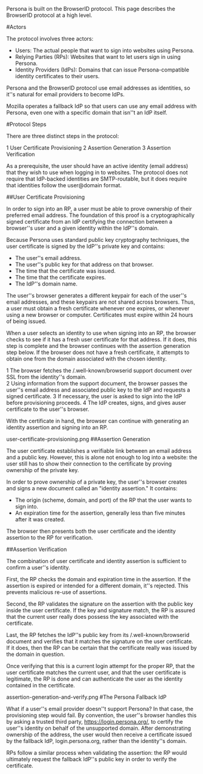 Persona is built on the BrowserID protocol. This page describes the BrowserID
protocol at a high level.

#Actors

The protocol involves three actors:

*  Users: The actual people that want to sign into websites using Persona.
*  Relying Parties (RPs): Websites that want to let users sign in using Persona.
*  Identity Providers (IdPs): Domains that can issue Persona-compatible identity
certificates to their users.

Persona and the BrowserID protocol use email addresses as identities, so it''s
natural for email providers to become IdPs.

Mozilla operates a fallback IdP so that users can use any email address with
Persona, even one with a specific domain that isn''t an IdP itself.  

#Protocol Steps

There are three distinct steps in the protocol:

1  User Certificate Provisioning 
2  Assertion Generation 
3  Assertion Verification

As a prerequisite, the user should have an active identity (email address) that
they wish to use when logging in to websites. The protocol does not require
that IdP-backed identities are SMTP-routable, but it does require that
identities follow the user@domain format.  

##User Certificate Provisioning

In order to sign into an RP, a user must be able to prove ownership of their
preferred email address. The foundation of this proof is a cryptographically
signed certificate from an IdP certifying the connection between a browser''s
user and a given identity within the IdP''s domain.

Because Persona uses standard public key cryptography techniques, the user
certificate is signed by the IdP''s private key and contains:

*  The user''s email address.
*  The user''s public key for that address on that browser.  
*  The time that the certificate was issued.
*  The time that the certificate expires.
*  The IdP''s domain name.

The user''s browser generates a different keypair for each of the user''s email
addresses, and these keypairs are not shared across browsers. Thus, a user must
obtain a fresh certificate whenever one expires, or whenever using a new
browser or computer. Certificates must expire within 24 hours of being issued.

When a user selects an identity to use when signing into an RP, the browser
checks to see if it has a fresh user certificate for that address. If it does,
this step is complete and the browser continues with the assertion generation
step below. If the browser does not have a fresh certificate, it attempts to
obtain one from the domain associated with the chosen identity.

1  The browser fetches the /.well-known/browserid support document over SSL
from the identity''s domain.  
2  Using information from the support document, the browser passes the user''s email address and associated public key to the IdP and requests a signed certificate.
3  If necessary, the user is asked to sign into the IdP before provisioning proceeds. 
4  The IdP creates, signs, and gives auser certificate to the user''s browser.

With the certificate in hand, the browser can continue with generating an
identity assertion and signing into an RP.

user-certificate-provisioning.png 
##Assertion Generation

The user certificate establishes a verifiable link between an email address and
a public key. However, this is alone not enough to log into a website: the user
still has to show their connection to the certificate by proving ownership of
the private key.

In order to prove ownership of a private key, the user''s browser creates and
signs a new document called an "identity assertion." It contains:

*  The origin (scheme, domain, and port) of the RP that the user wants to sign
into.  
*  An expiration time for the assertion, generally less than five minutes
after it was created.

The browser then presents both the user certificate and the identity assertion
to the RP for verification.  

##Assertion Verification

The combination of user certificate and identity assertion is sufficient to
confirm a user''s identity.

First, the RP checks the domain and expiration time in the assertion. If the
assertion is expired or intended for a different domain, it''s rejected. This
prevents malicious re-use of assertions.

Second, the RP validates the signature on the assertion with the public key
inside the user certificate. If the key and signature match, the RP is assured
that the current user really does possess the key associated with the
certificate.

Last, the RP fetches the IdP''s public key from its /.well-known/browserid
document and verifies that it matches the signature on the user certificate. If
it does, then the RP can be certain that the certificate really was issued by
the domain in question.

Once verifying that this is a current login attempt for the proper RP, that the
user certificate matches the current user, and that the user certificate is
legitimate, the RP is done and can authenticate the user as the identity
contained in the certificate.

assertion-generation-and-verify.png 
#The Persona Fallback IdP

What if a user''s email provider doesn''t support Persona? In that case, the
provisioning step would fail. By convention, the user''s browser handles this by
asking a trusted third party, https://login.persona.org/, to certify the user''s
identity on behalf of the unsupported domain. After demonstrating ownership of
the address, the user would then receive a certificate issued by the fallback
IdP, login.persona.org, rather than the identity''s domain.

RPs follow a similar process when validating the assertion: the RP would
ultimately request the fallback IdP''s public key in order to verify the
certificate.

